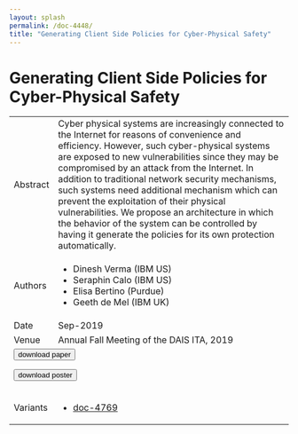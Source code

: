 ```yaml
---
layout: splash
permalink: /doc-4448/
title: "Generating Client Side Policies for Cyber-Physical Safety"
---
```


# Generating Client Side Policies for Cyber-Physical Safety

<table>
    <tbody>
    <tr>
        <td>Abstract</td>
        <td>Cyber physical systems are increasingly connected to the Internet for reasons of convenience and efficiency. However, such cyber-physical systems are exposed to new vulnerabilities since they may be compromised by an attack from the Internet. In addition to traditional network security mechanisms, such systems need additional mechanism which can prevent the exploitation of their physical vulnerabilities. We propose an architecture in which the behavior of the system can be controlled by having it generate the policies for its own protection automatically.</td>
    </tr>
    <tr>
        <td>Authors</td>
        <td>
            <ul>
                <li>Dinesh Verma (IBM US)</li>
                <li>Seraphin Calo (IBM US)</li>
                <li>Elisa Bertino (Purdue)</li>
                <li>Geeth de Mel (IBM UK)</li>
            </ul>
        </td>
    </tr>
    <tr>
        <td>Date</td>
        <td>Sep-2019</td>
    </tr>
    <tr>
        <td>Venue</td>
        <td>Annual Fall Meeting of the DAIS ITA, 2019</td>
    </tr>
        <tr>
            <td colspan="2">
                <form method="get" action="https://ibm.box.com/v/doc-4448-paper">
                    <button type="submit">download paper</button>
                </form>
                <form method="get" action="https://ibm.box.com/v/doc-4448-poster">
                    <button type="submit">download poster</button>
                </form>
            </td>
        </tr>
        <tr>
            <td>Variants</td>
            <td>
                <ul>
                    <li><a href="\doc-4769\">doc-4769</a></li>
                </ul>
            </td>
        </tr>
    </tbody>
</table>
